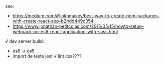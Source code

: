 see:
- https://medium.com/@lokhmakov/best-way-to-create-npm-packages-with-create-react-app-b24dd449c354
- https://www.jonathan-petitcolas.com/2015/05/15/howto-setup-webpack-on-es6-react-application-with-sass.html

√ dev server
build:
  - es6 -> es5
  - import de teste
jest
√ lint
css????
